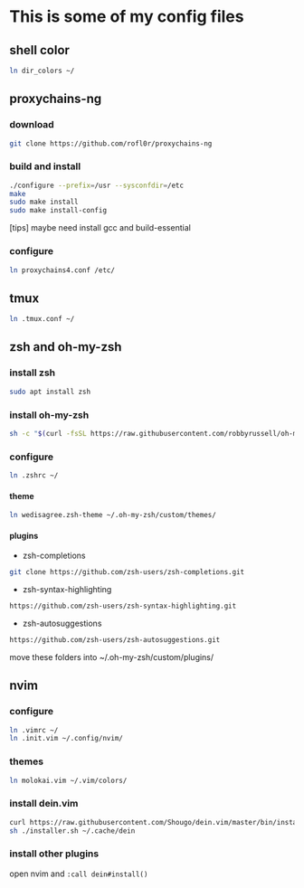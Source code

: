 # This is some of my config files

## shell color

```sh
ln dir_colors ~/
```

## proxychains-ng

### download

```sh
git clone https://github.com/rofl0r/proxychains-ng
```

### build and install

``` sh
./configure --prefix=/usr --sysconfdir=/etc
make 
sudo make install
sudo make install-config
```

[tips] maybe need install gcc and build-essential

### configure

```sh
ln proxychains4.conf /etc/
```

## tmux

```sh
ln .tmux.conf ~/
```

## zsh and oh-my-zsh

### install zsh

```sh
sudo apt install zsh
```

### install oh-my-zsh

```sh
sh -c "$(curl -fsSL https://raw.githubusercontent.com/robbyrussell/oh-my-zsh/master/tools/install.sh)"
```

### configure

```sh
ln .zshrc ~/
```

#### theme

```sh
ln wedisagree.zsh-theme ~/.oh-my-zsh/custom/themes/
```

#### plugins

- zsh-completions 
```sh
git clone https://github.com/zsh-users/zsh-completions.git
```
- zsh-syntax-highlighting
```sh
https://github.com/zsh-users/zsh-syntax-highlighting.git
```
- zsh-autosuggestions
```sh
https://github.com/zsh-users/zsh-autosuggestions.git
```

move these folders into ~/.oh-my-zsh/custom/plugins/

## nvim

### configure

```sh
ln .vimrc ~/
ln .init.vim ~/.config/nvim/
```

### themes

```sh
ln molokai.vim ~/.vim/colors/
```

### install dein.vim

```sh
curl https://raw.githubusercontent.com/Shougo/dein.vim/master/bin/installer.sh > installer.sh
sh ./installer.sh ~/.cache/dein
```

### install other plugins

open nvim and `:call dein#install()`

